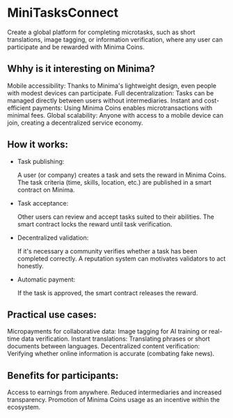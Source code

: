# MiniTasksConnect
Create a global platform for completing microtasks, such as short translations, image tagging, or information verification, where any user can participate and be rewarded with Minima Coins.

<h2> Whhy is it interesting on Minima? </h2>
Mobile accessibility: Thanks to Minima's lightweight design, even people with modest devices can participate.
Full decentralization: Tasks can be managed directly between users without intermediaries.
Instant and cost-efficient payments: Using Minima Coins enables microtransactions with minimal fees.
Global scalability: Anyone with access to a mobile device can join, creating a decentralized service economy.

<h2> How it works: </h2>
<ul>
  <li> Task publishing: </li>
  <p>A user (or company) creates a task and sets the reward in Minima Coins.
  The task criteria (time, skills, location, etc.) are published in a smart contract on Minima.</p>

  <li> Task acceptance: </li>
  <p>Other users can review and accept tasks suited to their abilities. The smart contract locks the reward until task verification.</p>

  <li> Decentralized validation: </li>
  <p>If it's necessary a community verifies whether a task has been completed correctly. A reputation system can motivates validators to act honestly.</p>

  <li> Automatic payment: </li> 
  <p>If the task is approved, the smart contract releases the reward.</p>

</ul>

<h2> Practical use cases: </h2>

Micropayments for collaborative data: Image tagging for AI training or real-time data verification.
Instant translations: Translating phrases or short documents between languages.
Decentralized content verification: Verifying whether online information is accurate (combating fake news).


<h2> Benefits for participants: </h2>
Access to earnings from anywhere.
Reduced intermediaries and increased transparency.
Promotion of Minima Coins usage as an incentive within the ecosystem.

